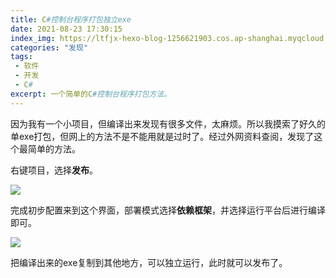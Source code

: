 ```yaml
---
title: C#控制台程序打包独立exe
date: 2021-08-23 17:30:15
index_img: https://ltfjx-hexo-blog-1256621903.cos.ap-shanghai.myqcloud.com/blog_pic/210823_1/cover.png
categories: "发现"
tags:
 - 软件
 - 开发
 - C#
excerpt: 一个简单的C#控制台程序打包方法。
---
```



因为我有一个小项目，但编译出来发现有很多文件，太麻烦。所以我摸索了好久的单exe打包，但网上的方法不是不能用就是过时了。经过外网资料查阅，发现了这个最简单的方法。

右键项目，选择**发布**。

![](https://ltfjx-hexo-blog-1256621903.cos.ap-shanghai.myqcloud.com/blog_pic/210823_1/1.png)

完成初步配置来到这个界面，部署模式选择**依赖框架**，并选择运行平台后进行编译即可。

![](https://ltfjx-hexo-blog-1256621903.cos.ap-shanghai.myqcloud.com/blog_pic/210823_1/2.png)

把编译出来的exe复制到其他地方，可以独立运行，此时就可以发布了。

